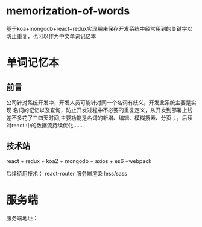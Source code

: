 # memorization-of-words
基于koa+mongodb+react+redux实现用来保存开发系统中经常用到的关键字以防止重复，也可以作为中文单词记忆本

单词记忆本
==========================

前言
--------------
公司针对系统开发中，开发人员可能针对同一个名词有歧义，开发此系统主要是实现 名词的记忆以及查询，防止开发过程中不必要的重复定义，从开发到部署上线差不多花了三四天时间,主要功能是名词的新增、编辑、模糊搜素、分页；，后续对react 中的数据流持续优化......

技术站
-------------
react + redux + koa2 + mongodb + axios + es6 +webpack 

后续待用技术： react-router  服务端渲染  less/sass 

服务端
==========
服务端地址：<a href=""></a>
